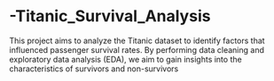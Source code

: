 # -Titanic_Survival_Analysis
This project aims to analyze the Titanic dataset to identify factors that influenced passenger survival rates. By performing data cleaning and exploratory data analysis (EDA), we aim to gain insights into the characteristics of survivors and non-survivors
